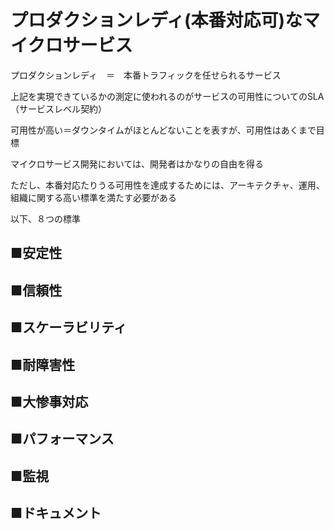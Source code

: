 # プロダクションレディ(本番対応可)なマイクロサービス

プロダクションレディ　＝　本番トラフィックを任せられるサービス

上記を実現できているかの測定に使われるのがサービスの可用性についてのSLA（サービスレベル契約）

可用性が高い＝ダウンタイムがほとんどないことを表すが、可用性はあくまで目標

マイクロサービス開発においては、開発者はかなりの自由を得る

ただし、本番対応たりうる可用性を達成するためには、アーキテクチャ、運用、組織に関する高い標準を満たす必要がある

以下、８つの標準

## ■安定性

## ■信頼性

## ■スケーラビリティ

## ■耐障害性

## ■大惨事対応

## ■パフォーマンス

## ■監視

## ■ドキュメント
